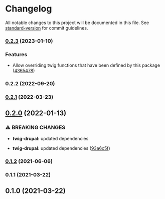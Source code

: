 # Changelog

All notable changes to this project will be documented in this file. See [standard-version](https://github.com/conventional-changelog/standard-version) for commit guidelines.

### [0.2.3](https://github.com/miyagi-dev/twig-laravel/compare/v0.2.2...v0.2.3) (2023-01-10)


### Features

* Allow overriding twig functions that have been defined by this package ([4365478](https://github.com/miyagi-dev/twig-laravel/commit/43654780fabef9d5f16b597eb4538ee16ff69f3e))

### 0.2.2 (2022-09-20)

### [0.2.1](https://github.com/mgrsskls/miyagi/compare/twig-laravel/v0.2.0...twig-laravel/v0.2.1) (2022-03-23)

## [0.2.0](https://github.com/mgrsskls/miyagi/compare/twig-laravel/v0.1.2...twig-laravel/v0.2.0) (2022-01-13)


### ⚠ BREAKING CHANGES

* **twig-drupal:** updated dependencies

* **twig-drupal:** updated dependencies ([93a6c5f](https://github.com/mgrsskls/miyagi/commit/93a6c5f97992639622d2f3c82c4e5868f94ba11e))

### [0.1.2](https://github.com/mgrsskls/miyagi/compare/twig-laravel/v0.1.1...twig-laravel/v0.1.2) (2021-06-06)

### 0.1.1 (2021-03-22)

## 0.1.0 (2021-03-22)
